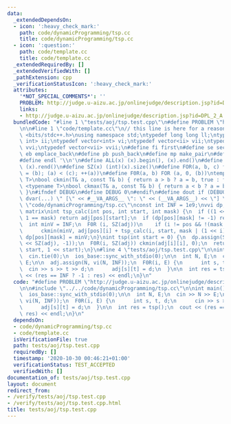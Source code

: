 ```yaml
---
data:
  _extendedDependsOn:
  - icon: ':heavy_check_mark:'
    path: code/dynamicProgramming/tsp.cc
    title: code/dynamicProgramming/tsp.cc
  - icon: ':question:'
    path: code/template.cc
    title: code/template.cc
  _extendedRequiredBy: []
  _extendedVerifiedWith: []
  _pathExtension: cpp
  _verificationStatusIcon: ':heavy_check_mark:'
  attributes:
    '*NOT_SPECIAL_COMMENTS*': ''
    PROBLEM: http://judge.u-aizu.ac.jp/onlinejudge/description.jsp?id=DPL_2_A
    links:
    - http://judge.u-aizu.ac.jp/onlinejudge/description.jsp?id=DPL_2_A
  bundledCode: "#line 1 \"tests/aoj/tsp.test.cpp\"\n#define PROBLEM \"http://judge.u-aizu.ac.jp/onlinejudge/description.jsp?id=DPL_2_A\"\
    \n\n#line 1 \"code/template.cc\"\n// this line is here for a reason\n#include\
    \ <bits/stdc++.h>\nusing namespace std;\ntypedef long long ll;\ntypedef pair<int,\
    \ int> ii;\ntypedef vector<int> vi;\ntypedef vector<ii> vii;\ntypedef vector<vi>\
    \ vvi;\ntypedef vector<vii> vvii;\n#define fi first\n#define se second\n#define\
    \ eb emplace_back\n#define pb push_back\n#define mp make_pair\n#define mt make_tuple\n\
    #define endl '\\n'\n#define ALL(x) (x).begin(), (x).end()\n#define RALL(x) (x).rbegin(),\
    \ (x).rend()\n#define SZ(x) (int)(x).size()\n#define FOR(a, b, c) for (auto a\
    \ = (b); (a) < (c); ++(a))\n#define F0R(a, b) FOR (a, 0, (b))\ntemplate <typename\
    \ T>\nbool ckmin(T& a, const T& b) { return a > b ? a = b, true : false; }\ntemplate\
    \ <typename T>\nbool ckmax(T& a, const T& b) { return a < b ? a = b, true : false;\
    \ }\n#ifndef DEBUG\n#define DEBUG 0\n#endif\n#define dout if (DEBUG) cerr\n#define\
    \ dvar(...) \" [\" << #__VA_ARGS__ \": \" << (__VA_ARGS__) << \"] \"\n#line 2\
    \ \"code/dynamicProgramming/tsp.cc\"\nconst int INF = 1e9;\nvvi dp, adj; // adjacency\
    \ matrix\nint tsp_calc(int pos, int start, int mask) {\n  if ((1 << SZ(adj)) -\
    \ 1 == mask) return adj[pos][start];\n  if (dp[pos][mask] != -1) return dp[pos][mask];\n\
    \  int minV = INF;\n  F0R (i, SZ(adj))\n    if (i != pos && !(mask & (1 << i)))\n\
    \      ckmin(minV, adj[pos][i] + tsp_calc(i, start, mask | (1 << i)));\n  return\
    \ dp[pos][mask] = minV;\n}\nint tsp(int start = 0) {\n  dp.assign(SZ(adj), vi(1\
    \ << SZ(adj), -1));\n  F0R(i, SZ(adj)) ckmin(adj[i][i], 0);\n  return tsp_calc(start,\
    \ start, 1 << start);\n}\n#line 4 \"tests/aoj/tsp.test.cpp\"\n\nint main() {\n\
    \  cin.tie(0);\n  ios_base::sync_with_stdio(0);\n\n  int N, E;\n  cin >> N >>\
    \ E;\n\n  adj.assign(N, vi(N, INF));\n  F0R(i, E) {\n      int s, t, d;\n    \
    \  cin >> s >> t >> d;\n      adj[s][t] = d;\n  }\n\n  int res = tsp();\n  cout\
    \ << (res == INF ? -1 : res) << endl;\n}\n"
  code: "#define PROBLEM \"http://judge.u-aizu.ac.jp/onlinejudge/description.jsp?id=DPL_2_A\"\
    \n\n#include \"../../code/dynamicProgramming/tsp.cc\"\n\nint main() {\n  cin.tie(0);\n\
    \  ios_base::sync_with_stdio(0);\n\n  int N, E;\n  cin >> N >> E;\n\n  adj.assign(N,\
    \ vi(N, INF));\n  F0R(i, E) {\n      int s, t, d;\n      cin >> s >> t >> d;\n\
    \      adj[s][t] = d;\n  }\n\n  int res = tsp();\n  cout << (res == INF ? -1 :\
    \ res) << endl;\n}\n"
  dependsOn:
  - code/dynamicProgramming/tsp.cc
  - code/template.cc
  isVerificationFile: true
  path: tests/aoj/tsp.test.cpp
  requiredBy: []
  timestamp: '2020-10-30 00:46:21+01:00'
  verificationStatus: TEST_ACCEPTED
  verifiedWith: []
documentation_of: tests/aoj/tsp.test.cpp
layout: document
redirect_from:
- /verify/tests/aoj/tsp.test.cpp
- /verify/tests/aoj/tsp.test.cpp.html
title: tests/aoj/tsp.test.cpp
---
```

